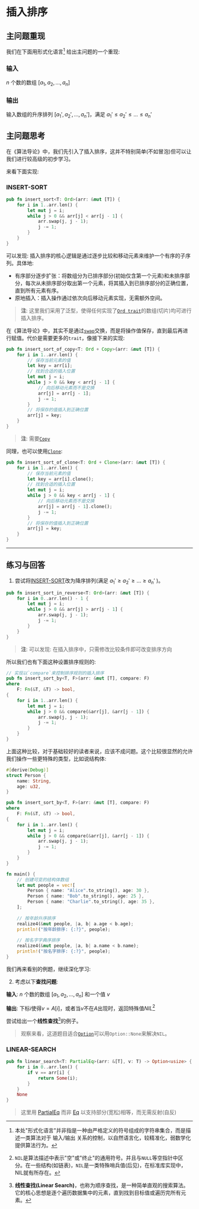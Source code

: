 # 插入排序
## 主问题重现
我们在下面用形式化语言[^note1] 给出主问题的一个重现:
### 输入
$n$ 个数的数组 $[a_1, a_2, \dots, a_n]$
### 输出
输入数组的升序排列 $[a_1', a_2', \dots, a_n']$，满足 $a_1' \leq a_2' \leq \dots \leq a_n'$
## 主问题思考
在《算法导论》中，我们先引入了插入排序，这并不特别简单(不如冒泡)但可以让我们进行较高级的初步学习。

来看下面实现:
### INSERT-SORT
```rust
pub fn insert_sort<T: Ord>(arr: &mut [T]) {
    for i in 1..arr.len() {
        let mut j = i;
        while j > 0 && arr[j] < arr[j - 1] {
            arr.swap(j, j - 1);
            j -= 1;
        }
    }
}
```
可以发现: 插入排序的核心逻辑是通过逐步比较和移动元素来维护一个有序的子序列。具体地:
- 有序部分逐步扩张：将数组分为已排序部分(初始仅含第一个元素)和未排序部分，每次从未排序部分取出第一个元素，将其插入到已排序部分的正确位置，直到所有元素有序。
- 原地插入：插入操作通过依次向后移动元素实现，无需额外空间。
> **注**: 这里我们采用了泛型，使得任何实现了[`Ord trait`](https://rustwiki.org/zh-CN/std/cmp/trait.Ord.html)的数组(切片)均可进行插入排序。

在《算法导论》中，其实不是通过[`swap`](https://rustwiki.org/zh-CN/std/primitive.slice.html#method.swap)交换，而是将操作值保存，直到最后再进行赋值。代价是需要更多的`trait`，像接下来的实现:
```rust
pub fn insert_sort_of_copy<T: Ord + Copy>(arr: &mut [T]) {
    for i in 1..arr.len() {
        // 保存当前元素的值
        let key = arr[i];
        // 找到合适的插入位置
        let mut j = i;
        while j > 0 && key < arr[j - 1] {
            // 向后移动元素而不是交换
            arr[j] = arr[j - 1];
            j -= 1;
        }
        // 将保存的值插入到正确位置
        arr[j] = key;
    }
}
```
> **注**: 需要[`Copy`](https://rustwiki.org/zh-CN/std/marker/trait.Copy.html)

同理，也可以使用[`Clone`](https://rustwiki.org/zh-CN/std/clone/trait.Clone.html):
```rust
pub fn insert_sort_of_clone<T: Ord + Clone>(arr: &mut [T]) {
    for i in 1..arr.len() {
        // 保存当前元素的值
        let key = arr[i].clone();
        // 找到合适的插入位置
        let mut j = i;
        while j > 0 && key < arr[j - 1] {
            // 向后移动元素而不是交换
            arr[j] = arr[j - 1].clone();
            j -= 1;
        }
        // 将保存的值插入到正确位置
        arr[j] = key;
    }
}
```

---
## 练习与回答
1. 尝试将[INSERT-SORT](#INSERT-SORT)改为降序排列(满足 $a_1' \geq a_2' \geq \dots \geq a_n'$ )。

```rust
pub fn insert_sort_in_reverse<T: Ord>(arr: &mut [T]) {
    for i in 0..arr.len() - 1 {
        let mut j = i;
        while j > 0 && arr[j] > arr[j - 1] {
            arr.swap(j, j - 1);
            j -= 1;
        }
    }
}
```
> **注**: 可以发现: 在插入排序中，只需修改比较条件即可改变排序方向

所以我们也有下面这种设置排序规则的:
```rust
// 实现以`compare`来控制排序规则的插入排序
pub fn insert_sort_by<T, F>(arr: &mut [T], compare: F)
where
    F: Fn(&T, &T) -> bool,
{
    for i in 1..arr.len() {
        let mut j = i;
        while j > 0 && compare(&arr[j], &arr[j - 1]) {
            arr.swap(j, j - 1);
            j -= 1;
        }
    }
}
```
上面这种比较，对于基础较好的读者来说，应该不成问题。这个比较很显然的允许我们操作一些更特殊的类型，比如说结构体:
```rust
#[derive(Debug)]
struct Person {
    name: String,
    age: u32,
}

pub fn insert_sort_by<T, F>(arr: &mut [T], compare: F)
where
    F: Fn(&T, &T) -> bool,
{
    for i in 1..arr.len() {
        let mut j = i;
        while j > 0 && compare(&arr[j], &arr[j - 1]) {
            arr.swap(j, j - 1);
            j -= 1;
        }
    }
}

fn main() {
    // 创建可变的结构体数组
    let mut people = vec![
        Person { name: "Alice".to_string(), age: 30 },
        Person { name: "Bob".to_string(), age: 25 },
        Person { name: "Charlie".to_string(), age: 35 },
    ];
    
    // 按年龄升序排序
    realize4(&mut people, |a, b| a.age < b.age);
    println!("按年龄排序: {:?}", people);
    
    // 按名字字典序排序
    realize4(&mut people, |a, b| a.name < b.name);
    println!("按名字排序: {:?}", people);
}
```
我们再来看别的例题，继续深化学习:

2. 考虑以下**查找问题**:

**输入**: $n$ 个数的数组 $[a_1, a_2, \dots, a_n]$ 和一个值 $v$

**输出**: 下标$i$使得$v = A[i]$，或者当$v$不在$A$出现时，返回特殊值$NIL$[^note2]

尝试给出一个**线性查找**[^note3]的例子。

> 观察来看，这道题目适合[`Option`](https://rustwiki.org/zh-CN/std/option/enum.Option.html)可以用`Option::None`来解决`NIL`。

### LINEAR-SEARCH
```rust
pub fn linear_search<T: PartialEq>(arr: &[T], v: T) -> Option<usize> {
    for i in 0..arr.len() {
        if v == arr[i] {
            return Some(i);
        }
    }
    None
}
```
> 这里用 [PartialEq](https://rustwiki.org/zh-CN/std/cmp/trait.PartialEq.html) 而非 [Eq](https://rustwiki.org/zh-CN/std/cmp/trait.Eq.html) 以支持部分(宽松)相等，而无需反射(自反)

[^note1]: 本处"形式化语言"并非指是一种由严格定义的符号组成的字符串集合，而是描述一类算法对于 输入/输出 关系的控制，以自然语言化，较精准化，弱数学化提供算法行为。

[^note2]: `NIL`是算法描述中表示"空"或"终止"的通用符号。并且与`NULL`等空指针中区分。在一些结构(如链表)，`NIL`是一类特殊哨兵值(后见)，在标准库实现中，NIL就有所存在。

[^note3]: **线性查找(Linear Search)**，也称为顺序查找，是一种简单直观的搜索算法。它的核心思想是逐个遍历数据集中的元素，直到找到目标值或遍历完所有元素。
